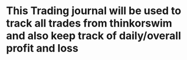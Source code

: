 # This Trading journal will be used to track all trades from thinkorswim and also keep track of daily/overall profit and loss
